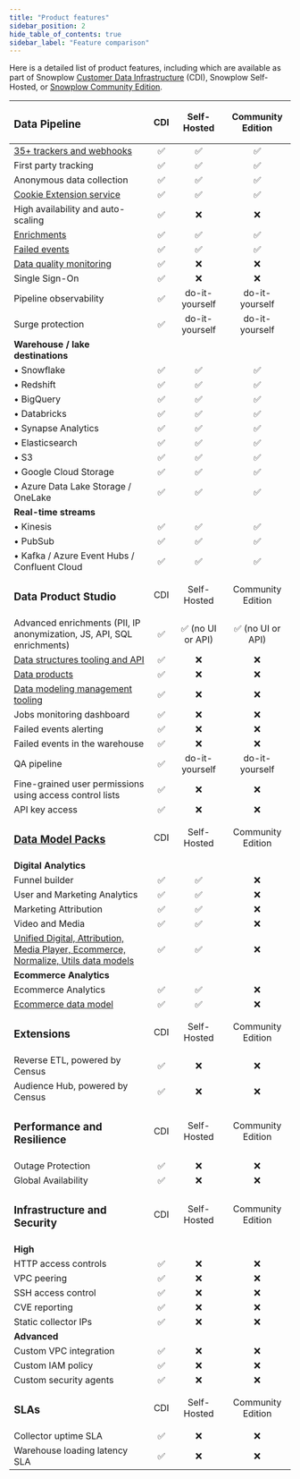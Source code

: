 ```yaml
---
title: "Product features"
sidebar_position: 2
hide_table_of_contents: true
sidebar_label: "Feature comparison"
---
```


Here is a detailed list of product features, including which are available as part of Snowplow [Customer Data Infrastructure](/docs/get-started/index.md) (CDI), Snowplow Self-Hosted, or [Snowplow Community Edition](/docs/get-started/snowplow-community-edition/index.md).

| <h3>Data Pipeline</h3>                                                                                                    |  CDI  |   Self-Hosted    | Community Edition |
| :------------------------------------------------------------------------------------------------------------------------ | :---: | :--------------: | :---------------: |
| [35+ trackers and webhooks](/docs/sources/index.md)                                                                       |   ✅   |        ✅         |         ✅         |
| First party tracking                                                                                                      |   ✅   |        ✅         |         ✅         |
| Anonymous data collection                                                                                                 |   ✅   |        ✅         |         ✅         |
| [Cookie Extension service](/docs/events/cookie-extension/index.md)                                                        |   ✅   |        ✅         |         ✅         |
| High availability and auto-scaling                                                                                        |   ✅   |        ❌         |         ❌         |
| [Enrichments](/docs/pipeline/enrichments/available-enrichments/index.md)                                                  |   ✅   |        ✅         |         ✅         |
| [Failed events](/docs/fundamentals/failed-events/index.md)                                                                |   ✅   |        ✅         |         ✅         |
| [Data quality monitoring](/docs/data-product-studio/data-quality/failed-events/monitoring-failed-events/index.md)         |   ✅   |        ❌         |         ❌         |
| Single Sign-On                                                                                                            |   ✅   |        ❌         |         ❌         |
| Pipeline observability                                                                                                    |   ✅   |  do-it-yourself  |  do-it-yourself   |
| Surge protection                                                                                                          |   ✅   |  do-it-yourself  |  do-it-yourself   |
| **Warehouse / lake destinations**                                                                                         |       |                  |                   |
| • Snowflake                                                                                                               |   ✅   |        ✅         |         ✅         |
| • Redshift                                                                                                                |   ✅   |        ✅         |         ✅         |
| • BigQuery                                                                                                                |   ✅   |        ✅         |         ✅         |
| • Databricks                                                                                                              |   ✅   |        ✅         |         ✅         |
| • Synapse Analytics                                                                                                       |   ✅   |        ✅         |         ✅         |
| • Elasticsearch                                                                                                           |   ✅   |        ✅         |         ✅         |
| • S3                                                                                                                      |   ✅   |        ✅         |         ✅         |
| • Google Cloud Storage                                                                                                    |   ✅   |        ✅         |         ✅         |
| • Azure Data Lake Storage / OneLake                                                                                       |   ✅   |        ✅         |         ✅         |
| **Real-time streams**                                                                                                     |       |                  |                   |
| • Kinesis                                                                                                                 |   ✅   |        ✅         |         ✅         |
| • PubSub                                                                                                                  |   ✅   |        ✅         |         ✅         |
| • Kafka / Azure Event Hubs / Confluent Cloud                                                                              |   ✅   |        ✅         |         ✅         |
| <h3>Data Product Studio</h3>                                                                                              |  CDI  |   Self-Hosted    | Community Edition |
| Advanced enrichments (PII, IP anonymization, JS, API, SQL enrichments)                                                    |   ✅   | ✅ (no UI or API) | ✅ (no UI or API)  |
| [Data structures tooling and API](/docs/data-product-studio/data-structures/manage/index.md)                              |   ✅   |        ❌         |         ❌         |
| [Data products](/docs/data-product-studio/data-products/index.md)                                                         |   ✅   |        ❌         |         ❌         |
| [Data modeling management tooling](/docs/modeling-your-data/running-data-models-via-snowplow-bdp/dbt/index.md)            |   ✅   |        ❌         |         ❌         |
| Jobs monitoring dashboard                                                                                                 |   ✅   |        ❌         |         ❌         |
| Failed events alerting                                                                                                    |   ✅   |        ❌         |         ❌         |
| Failed events in the warehouse                                                                                            |   ✅   |        ❌         |         ❌         |
| QA pipeline                                                                                                               |   ✅   |  do-it-yourself  |  do-it-yourself   |
| Fine-grained user permissions using access control lists                                                                  |   ✅   |        ❌         |         ❌         |
| API key access                                                                                                            |   ✅   |        ❌         |         ❌         |
| <h3>[Data Model Packs](/docs/modeling-your-data/visualization/index.md)</h3>                                              |  CDI  |   Self-Hosted    | Community Edition |
| **Digital Analytics**                                                                                                     |       |                  |                   |
| Funnel builder                                                                                                            |   ✅   |        ✅         |         ❌         |
| User and Marketing Analytics                                                                                              |   ✅   |        ✅         |         ❌         |
| Marketing Attribution                                                                                                     |   ✅   |        ✅         |         ❌         |
| Video and Media                                                                                                           |   ✅   |        ✅         |         ❌         |
| [Unified Digital, Attribution, Media Player, Ecommerce, Normalize, Utils data models](/docs/modeling-your-data/index.md)  |   ✅   |        ✅         |         ❌         |
| **Ecommerce Analytics**                                                                                                   |       |                  |                   |
| Ecommerce Analytics                                                                                                       |   ✅   |        ✅         |         ❌         |
| [Ecommerce data model](/docs/modeling-your-data/modeling-your-data-with-dbt/dbt-models/dbt-ecommerce-data-model/index.md) |   ✅   |        ✅         |         ❌         |
| <h3>Extensions</h3>                                                                                                       |  CDI  |   Self-Hosted    | Community Edition |
| Reverse ETL, powered by Census                                                                                            |   ✅   |        ❌         |         ❌         |
| Audience Hub, powered by Census                                                                                           |   ✅   |        ❌         |         ❌         |
| <h3>Performance and Resilience</h3>                                                                                       |  CDI  |   Self-Hosted    | Community Edition |
| Outage Protection                                                                                                         |   ✅   |        ❌         |         ❌         |
| Global Availability                                                                                                       |   ✅   |        ❌         |         ❌         |
| <h3>Infrastructure and Security</h3>                                                                                      |  CDI  |   Self-Hosted    | Community Edition |
| **High**                                                                                                                  |       |                  |                   |
| HTTP access controls                                                                                                      |   ✅   |        ❌         |         ❌         |
| VPC peering                                                                                                               |   ✅   |        ❌         |         ❌         |
| SSH access control                                                                                                        |   ✅   |        ❌         |         ❌         |
| CVE reporting                                                                                                             |   ✅   |        ❌         |         ❌         |
| Static collector IPs                                                                                                      |   ✅   |        ❌         |         ❌         |
| **Advanced**                                                                                                              |       |                  |                   |
| Custom VPC integration                                                                                                    |   ✅   |        ❌         |         ❌         |
| Custom IAM policy                                                                                                         |   ✅   |        ❌         |         ❌         |
| Custom security agents                                                                                                    |   ✅   |        ❌         |         ❌         |
| <h3>SLAs</h3>                                                                                                             |  CDI  |   Self-Hosted    | Community Edition |
| Collector uptime SLA                                                                                                      |   ✅   |        ❌         |         ❌         |
| Warehouse loading latency SLA                                                                                             |   ✅   |        ❌         |         ❌         |
